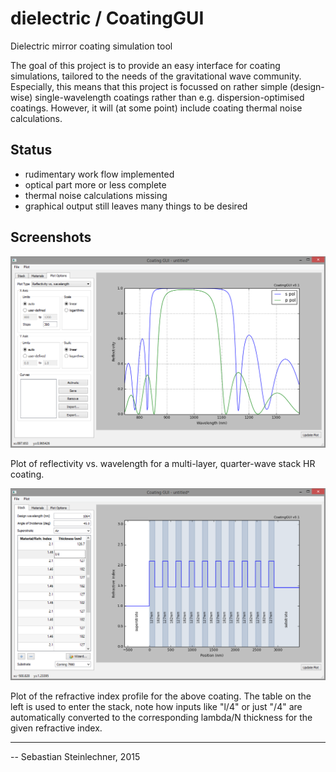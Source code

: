 dielectric / CoatingGUI
=======================

Dielectric mirror coating simulation tool

The goal of this project is to provide an easy interface for coating simulations,
tailored to the needs of the gravitational wave community. Especially, this means
that this project is focussed on rather simple (design-wise) single-wavelength
coatings rather than e.g. dispersion-optimised coatings. However, it will (at some
point) include coating thermal noise calculations.

Status
------
- rudimentary work flow implemented
- optical part more or less complete
- thermal noise calculations missing
- graphical output still leaves many things to be desired

Screenshots
-----------

<img src="refl_vs_wavelength.png" />

Plot of reflectivity vs. wavelength for a multi-layer, quarter-wave stack HR coating.

<img src="refr_index_profile.png" />

Plot of the refractive index profile for the above coating. The table on the left is used
to enter the stack, note how inputs like "l/4" or just "/4" are automatically converted
to the corresponding lambda/N thickness for the given refractive index.

---
-- Sebastian Steinlechner, 2015

